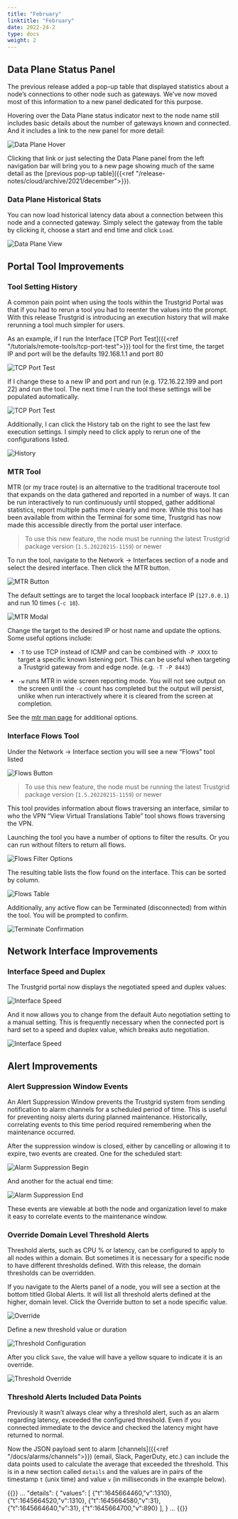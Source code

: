 ```yaml
---
title: "February"
linktitle: "February"
date: 2022-24-2
type: docs
weight: 2
---
```


## Data Plane Status Panel

The previous release added a pop-up table that displayed statistics about a node’s connections to other node such as gateways.  We’ve now moved most of this information to a new panel dedicated for this purpose.  

Hovering over the Data Plane status indicator next to the node name still includes basic details about the number of gateways known and connected. And it includes a link to the new panel for more detail:

![Data Plane Hover](data-plane-hover.png)

Clicking that link or just selecting the Data Plane panel from the left navigation bar will bring you to a new page showing much of the same detail as the [previous pop-up table]({{<ref "/release-notes/cloud/archive/2021/december">}}).

### Data Plane Historical Stats

You can now load historical latency data about a connection between this node and a connected gateway. Simply select the gateway from the table by clicking it, choose a start and end time and click `Load`.

![Data Plane View](data-plane-view.png)

## Portal Tool Improvements

### Tool Setting History

A common pain point when using the tools within the Trustgrid Portal was that if you had to rerun a tool you had to reenter the values into the prompt.   With this release Trustgrid is introducing an execution history that will make rerunning a tool much simpler for users.

As an example, if I run the Interface [TCP Port Test]({{<ref "/tutorials/remote-tools/tcp-port-test">}}) tool for the first time, the target IP and port will be the defaults 192.168.1.1 and port 80

![TCP Port Test](tcp-port-test.png)

If I change these to a new IP and port and run (e.g. 172.16.22.199 and port 22)  and run the tool. The next time I run the tool these settings will be populated automatically.

![TCP Port Test](tcp-port-test-2.png)

Additionally, I can click the History tab on the right to see the last few execution settings. I simply need to click apply to rerun one of the configurations listed.

![History](history.png)

### MTR Tool

MTR (or my trace route) is an alternative to the traditional traceroute tool that expands on the data gathered and reported in a number of ways. It can be run interactively to run continuously until stopped, gather additional statistics, report multiple paths more clearly and more.  While this tool has been available from within the Terminal for some time, Trustgrid has now made this accessible directly from the portal user interface.

> To use this new feature, the node must be running the latest Trustgrid package version (`1.5.20220215-1159`) or newer

To run the tool, navigate to the Network → Interfaces section of a node and select the desired interface. Then click the MTR button.

![MTR Button](mtr-button.png)

The default settings are to target the local loopback interface IP (`127.0.0.1`) and run 10 times (`-c 10`). 

![MTR Modal](mtr-modal.png)

Change the target to the desired IP or host name and update the options.  Some useful options include:

* `-T` to use TCP instead of ICMP and can be combined with `-P XXXX` to target a specific known listening port. This can be useful when targeting a Trustgrid gateway from and edge node. (e.g. `-T -P 8443`)

* `-w` runs MTR in wide screen reporting mode. You will not see output on the screen until the `-c` count has completed but the output will persist, unlike when run interactively where it is cleared from the screen at completion.

See the [mtr man page](https://manpages.ubuntu.com/manpages/bionic/man8/mtr.8.html) for additional options.  

### Interface Flows Tool

Under the Network → Interface section you will see a new “Flows” tool listed

![Flows Button](flows-button.png)

> To use this new feature, the node must be running the latest Trustgrid package version (`1.5.20220215-1159`) or newer

This tool provides information about flows traversing an interface, similar to who the VPN “View Virtual Translations Table” tool shows flows traversing the VPN. 

Launching the tool you have a number of options to filter the results. Or you can run without filters to return all flows.

![Flows Filter Options](flows-modal.png)

The resulting table lists the flow found on the interface. This can be sorted by column.

![Flows Table](terminate-flow.png)

Additionally, any active flow can be Terminated (disconnected) from within the tool. You will be prompted to confirm.

![Terminate Confirmation](terminate-flow-confirm.png)

## Network Interface Improvements

### Interface Speed and Duplex

The Trustgrid portal now displays the negotiated speed and duplex values:

![Interface Speed](eth0.png)

And it now allows you to change from the default Auto negotiation setting to a manual setting. This is frequently necessary when the connected port is hard set to a speed and duplex value, which breaks auto negotiation. 

![Interface Speed](speed.png)

## Alert Improvements

### Alert Suppression Window Events

An Alert Suppression Window prevents the Trustgrid system from sending notification to alarm channels for a scheduled period of time. This is useful for preventing noisy alerts during planned maintenance. Historically, correlating events to this time period required remembering when the maintenance occurred. 

After the suppression window is closed, either by cancelling or allowing it to expire, two events are created.  One for the scheduled start:

![Alarm Suppression Begin](alarm-suppression.png)

And another for the actual end time:

![Alarm Suppression End](alarm-suppression-end.png)

These events are viewable at both the node and organization level to make it easy to correlate events to the maintenance window.

### Override Domain Level Threshold Alerts

Threshold alerts, such as CPU % or latency, can be configured to apply to all nodes within a domain.  But sometimes it is necessary for a specific node to have different thresholds defined. With this release, the domain thresholds can be overridden. 

If you navigate to the Alerts panel of a node, you will see a section at the bottom titled Global Alerts. It will list all threshold alerts defined at the higher, domain level.  Click the Override button to set a node specific value.

![Override](threshold-override.png)

Define a new threshold value or duration

![Threshold Configuration](threshold.png)

After you click `Save`, the value will have a yellow square to indicate it is an override.

![Threshold Override](overridden-threshold.png)

### Threshold Alerts Included Data Points

Previously it wasn’t always clear why a threshold alert, such as an alarm regarding latency, exceeded the configured threshold.  Even if you connected immediate to the device and checked the latency might have returned to normal. 

Now the JSON payload sent to alarm [channels]({{<ref "/docs/alarms/channels">}}) (email, Slack, PagerDuty, etc.) can include the data points used to calculate the average that exceeded the threshold. This is in a new section called `details` and the values are in pairs of the timestamp `t` (unix time) and value `v` (in milliseconds in the example below). 

{{<card-code header="Alert Payload" lang="JSON">}}
...
"details":	{
	"values":	[
		{"t":1645664460,"v":1310},
		{"t":1645664520,"v":1310},
		{"t":1645664580,"v":31},
		{"t":1645664640,"v":31},
		{"t":1645664700,"v":890}
	],
}
...
{{</card-code>}}















